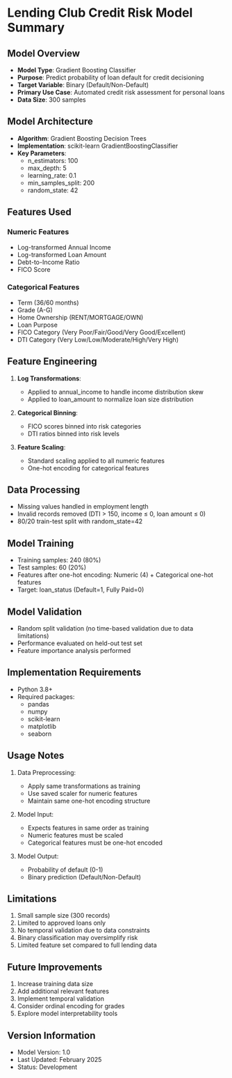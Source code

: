 # Lending Club Credit Risk Model Summary

## Model Overview
- **Model Type**: Gradient Boosting Classifier
- **Purpose**: Predict probability of loan default for credit decisioning
- **Target Variable**: Binary (Default/Non-Default)
- **Primary Use Case**: Automated credit risk assessment for personal loans
- **Data Size**: 300 samples

## Model Architecture
- **Algorithm**: Gradient Boosting Decision Trees
- **Implementation**: scikit-learn GradientBoostingClassifier
- **Key Parameters**:
  - n_estimators: 100
  - max_depth: 5
  - learning_rate: 0.1
  - min_samples_split: 200
  - random_state: 42

## Features Used

### Numeric Features
- Log-transformed Annual Income
- Log-transformed Loan Amount
- Debt-to-Income Ratio
- FICO Score

### Categorical Features
- Term (36/60 months)
- Grade (A-G)
- Home Ownership (RENT/MORTGAGE/OWN)
- Loan Purpose
- FICO Category (Very Poor/Fair/Good/Very Good/Excellent)
- DTI Category (Very Low/Low/Moderate/High/Very High)

## Feature Engineering
1. **Log Transformations**:
   - Applied to annual_income to handle income distribution skew
   - Applied to loan_amount to normalize loan size distribution

2. **Categorical Binning**:
   - FICO scores binned into risk categories
   - DTI ratios binned into risk levels

3. **Feature Scaling**:
   - Standard scaling applied to all numeric features
   - One-hot encoding for categorical features

## Data Processing
- Missing values handled in employment length
- Invalid records removed (DTI > 150, income ≤ 0, loan amount ≤ 0)
- 80/20 train-test split with random_state=42

## Model Training
- Training samples: 240 (80%)
- Test samples: 60 (20%)
- Features after one-hot encoding: Numeric (4) + Categorical one-hot features
- Target: loan_status (Default=1, Fully Paid=0)

## Model Validation
- Random split validation (no time-based validation due to data limitations)
- Performance evaluated on held-out test set
- Feature importance analysis performed

## Implementation Requirements
- Python 3.8+
- Required packages:
  * pandas
  * numpy
  * scikit-learn
  * matplotlib
  * seaborn

## Usage Notes
1. Data Preprocessing:
   - Apply same transformations as training
   - Use saved scaler for numeric features
   - Maintain same one-hot encoding structure

2. Model Input:
   - Expects features in same order as training
   - Numeric features must be scaled
   - Categorical features must be one-hot encoded

3. Model Output:
   - Probability of default (0-1)
   - Binary prediction (Default/Non-Default)

## Limitations
1. Small sample size (300 records)
2. Limited to approved loans only
3. No temporal validation due to data constraints
4. Binary classification may oversimplify risk
5. Limited feature set compared to full lending data

## Future Improvements
1. Increase training data size
2. Add additional relevant features
3. Implement temporal validation
4. Consider ordinal encoding for grades
5. Explore model interpretability tools

## Version Information
- Model Version: 1.0
- Last Updated: February 2025
- Status: Development
